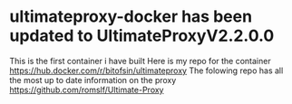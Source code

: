# ultimateproxy-docker has been updated to UltimateProxyV2.2.0.0
This is the first container i have built 
Here is my repo for the container https://hub.docker.com/r/bitofsin/ultimateproxy
The folowing repo has all the most up to date information on the proxy https://github.com/romslf/Ultimate-Proxy
